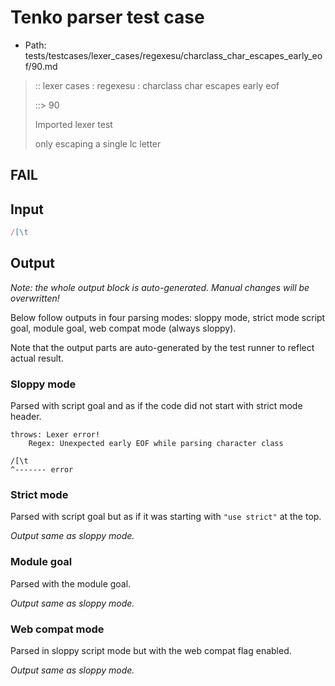 # Tenko parser test case

- Path: tests/testcases/lexer_cases/regexesu/charclass_char_escapes_early_eof/90.md

> :: lexer cases : regexesu : charclass char escapes early eof
>
> ::> 90
>
> Imported lexer test
>
> only escaping a single lc letter

## FAIL

## Input

`````js
/[\t
`````

## Output

_Note: the whole output block is auto-generated. Manual changes will be overwritten!_

Below follow outputs in four parsing modes: sloppy mode, strict mode script goal, module goal, web compat mode (always sloppy).

Note that the output parts are auto-generated by the test runner to reflect actual result.

### Sloppy mode

Parsed with script goal and as if the code did not start with strict mode header.

`````
throws: Lexer error!
    Regex: Unexpected early EOF while parsing character class

/[\t
^------- error
`````

### Strict mode

Parsed with script goal but as if it was starting with `"use strict"` at the top.

_Output same as sloppy mode._

### Module goal

Parsed with the module goal.

_Output same as sloppy mode._

### Web compat mode

Parsed in sloppy script mode but with the web compat flag enabled.

_Output same as sloppy mode._
